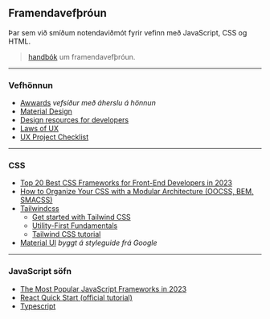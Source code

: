 ## Framendavefþróun 
Þar sem við smíðum notendaviðmót fyrir vefinn með JavaScript, CSS og HTML.

> [handbók](https://frontendmasters.com/books/front-end-handbook/2019/) um framendavefþróun.

---

### Vefhönnun 
* [Awwards](https://www.awwwards.com/) _vefsíður með áherslu á hönnun_
* [Material Design](https://material.io/)
* [Design resources for developers](https://github.com/bradtraversy/design-resources-for-developers)
* [Laws of UX](https://lawsofux.com/)
* [UX Project Checklist](https://uxchecklist.github.io/)

---

### CSS 
* [Top 20 Best CSS Frameworks for Front-End Developers in 2023](https://hackr.io/blog/best-css-frameworks)
* [How to Organize Your CSS with a Modular Architecture
(OOCSS, BEM, SMACSS)](https://snipcart.com/blog/organize-css-modular-architecture)
* [Tailwindcss](https://tailwindcss.com/)
   * [Get started with Tailwind CSS](https://tailwindcss.com/docs/installation)
   * [Utility-First Fundamentals](https://tailwindcss.com/docs/utility-first)
   * [Tailwind CSS tutorial](https://tsh.io/blog/tailwind-css-tutorial/)
* [Material UI](https://mui.com/material-ui/) _byggt á styleguide frá Google_

---

### JavaScript söfn
- [The Most Popular JavaScript Frameworks in 2023](https://theme-selection.medium.com/the-most-popular-javascript-frameworks-in-2021-a2fe62174df6)
- [React Quick Start (official tutorial)](https://react.dev/learn)
- [Typescript](https://www.typescriptlang.org/)


  
<!--
    - [Learn React (Scrimba)](https://scrimba.com/learn/learnreact)
    - [React: Vefforritun II (Háskóli Íslands)](https://github.com/vefforritun/vef2-2023/tree/main/namsefni/17.react#readme)
    - [React: Vefskólinn (Tækniskólinn)](https://io.vefskoli.is/guides) _sjá module 4_  
    - [Create React App](https://create-react-app.dev/) & [Depoyment: live site on Github](https://create-react-app.dev/docs/deployment/#github-pages)
    - [React: Deep Dive Into Modern Web Development (Helsinki University)](https://fullstackopen.com/en/about)
-->


<!--
### Routing í JavaScript (vanilla)
- [How I Implemented my own SPA Routing System in Vanilla JS](https://medium.com/@bryanmanuele/how-i-implemented-my-own-spa-routing-system-in-vanilla-js-49942e3c4573)
- [Tiny Express-inspired client-side router](https://github.com/visionmedia/page.js)
- Template: [Build a state management system (pub/sub) with vanilla JavaScript](https://css-tricks.com/build-a-state-management-system-with-vanilla-javascript/)
- [Web Components, (Templates)](https://medium.com/javascript-in-plain-english/web-components-crash-course-b0a2feb11be1)
-->

